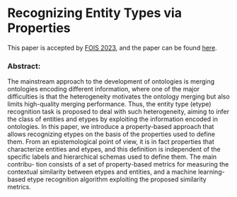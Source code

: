 
# Recognizing Entity Types via Properties

This paper is accepted by [FOIS 2023](https://fois2023.griis.ca/), and the paper can be found [here](https://arxiv.org/abs/2304.07910).


### Abstract:
The mainstream approach to the development of ontologies is merging ontologies encoding different information, where one of the major difficulties is that the heterogeneity motivates the ontology merging but also limits high-quality merging performance. Thus, the entity type (etype) recognition task is proposed to deal with such heterogeneity, aiming to infer the class of entities and etypes by exploiting the information encoded in ontologies. In this paper, we introduce a property-based approach that allows recognizing etypes on the basis of the properties used to define them. From an epistemological point of view, it is in fact properties that characterize entities and etypes, and this definition is independent of the specific labels and hierarchical schemas used to define them. The main contribu- tion consists of a set of property-based metrics for measuring the contextual similarity between etypes and entities, and a machine learning-based etype recognition algorithm exploiting the proposed similarity metrics.

